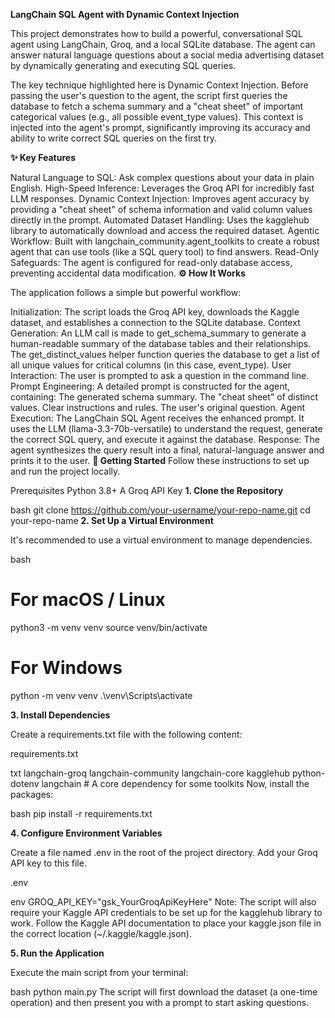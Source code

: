 **LangChain SQL Agent with Dynamic Context Injection**

This project demonstrates how to build a powerful, conversational SQL agent using LangChain, Groq, and a local SQLite database. The agent can answer natural language questions about a social media advertising dataset by dynamically generating and executing SQL queries.

The key technique highlighted here is Dynamic Context Injection. Before passing the user's question to the agent, the script first queries the database to fetch a schema summary and a "cheat sheet" of important categorical values (e.g., all possible event_type values). This context is injected into the agent's prompt, significantly improving its accuracy and ability to write correct SQL queries on the first try.

**✨ Key Features**

Natural Language to SQL: Ask complex questions about your data in plain English.
High-Speed Inference: Leverages the Groq API for incredibly fast LLM responses.
Dynamic Context Injection: Improves agent accuracy by providing a "cheat sheet" of schema information and valid column values directly in the prompt.
Automated Dataset Handling: Uses the kagglehub library to automatically download and access the required dataset.
Agentic Workflow: Built with langchain_community.agent_toolkits to create a robust agent that can use tools (like a SQL query tool) to find answers.
Read-Only Safeguards: The agent is configured for read-only database access, preventing accidental data modification.
**⚙️ How It Works**

The application follows a simple but powerful workflow:

Initialization: The script loads the Groq API key, downloads the Kaggle dataset, and establishes a connection to the SQLite database.
Context Generation:
An LLM call is made to get_schema_summary to generate a human-readable summary of the database tables and their relationships.
The get_distinct_values helper function queries the database to get a list of all unique values for critical columns (in this case, event_type).
User Interaction: The user is prompted to ask a question in the command line.
Prompt Engineering: A detailed prompt is constructed for the agent, containing:
The generated schema summary.
The "cheat sheet" of distinct values.
Clear instructions and rules.
The user's original question.
Agent Execution: The LangChain SQL Agent receives the enhanced prompt. It uses the LLM (llama-3.3-70b-versatile) to understand the request, generate the correct SQL query, and execute it against the database.
Response: The agent synthesizes the query result into a final, natural-language answer and prints it to the user.
**🚀 Getting Started**
Follow these instructions to set up and run the project locally.

Prerequisites
Python 3.8+
A Groq API Key
**1. Clone the Repository**

bash
git clone https://github.com/your-username/your-repo-name.git
cd your-repo-name
**2. Set Up a Virtual Environment**

It's recommended to use a virtual environment to manage dependencies.

bash
# For macOS / Linux
python3 -m venv venv
source venv/bin/activate

# For Windows
python -m venv venv
.\venv\Scripts\activate

**3. Install Dependencies**

Create a requirements.txt file with the following content:

requirements.txt

txt
langchain-groq
langchain-community
langchain-core
kagglehub
python-dotenv
langchain # A core dependency for some toolkits
Now, install the packages:

bash
pip install -r requirements.txt

**4. Configure Environment Variables**

Create a file named .env in the root of the project directory. Add your Groq API key to this file.

.env

env
GROQ_API_KEY="gsk_YourGroqApiKeyHere"
Note: The script will also require your Kaggle API credentials to be set up for the kagglehub library to work. Follow the Kaggle API documentation to place your kaggle.json file in the correct location (~/.kaggle/kaggle.json).

**5. Run the Application**

Execute the main script from your terminal:

bash
python main.py
The script will first download the dataset (a one-time operation) and then present you with a prompt to start asking questions.
